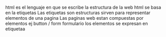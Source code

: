 html es el lenguaje en que se escribe la estructura de la web 
html se basa en la etiquetas
Las etiquetas son estructuras sirven para representar elementos de una pagina 
Las paginas web estan compuestas por elementos ej button / form formulario 
los elementos se expresan en etiquetaa
